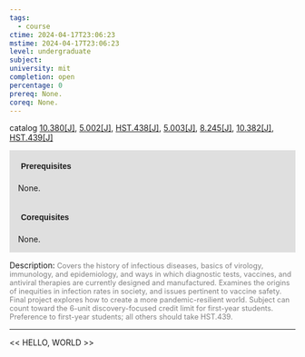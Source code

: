 ```yaml
---
tags:
  - course
ctime: 2024-04-17T23:06:23
mstime: 2024-04-17T23:06:23
level: undergraduate
subject: 
university: mit
completion: open
percentage: 0
prereq: None.
coreq: None.
---
```


catalog [10.380[J]](http://student.mit.edu/catalog/m10a.html#10.380), [5.002[J]](http://student.mit.edu/catalog/m5a.html#5.002), [HST.438[J]](http://student.mit.edu/catalog/mHSTa.html#HST.438), [5.003[J]](http://student.mit.edu/catalog/m5a.html#5.003), [8.245[J]](http://student.mit.edu/catalog/m8a.html#8.245), [10.382[J]](http://student.mit.edu/catalog/m10a.html#10.382), [HST.439[J]](http://student.mit.edu/catalog/mHSTa.html#HST.439)

<span style="display: block; padding: 15px; background-color: rgb(100, 100, 100, 0.2);"><font id="m_prereq366_0" style="display: block; font-family: Arial, sans-serif; font-weight: bold; padding: 5px">Prerequisites</font><br><span id="prereq366_0">None.</span></span>
<span style="display: block; padding: 15px; background-color: rgb(100, 100, 100, 0.2);"><font id="m_coreq366_0" style="display: block; font-family: Arial, sans-serif; font-weight: bold; padding: 5px">Corequisites</font><br><span id="coreq366_0">None.</span></span>

<font style="">Description:</font>
<font style="color: grey; font-size: 0.8rem;">Covers the history of infectious diseases, basics of virology, immunology, and epidemiology, and ways in which diagnostic tests, vaccines, and antiviral therapies are currently designed and manufactured. Examines the origins of inequities in infection rates in society, and issues pertinent to vaccine safety. Final project explores how to create a more pandemic-resilient world. Subject can count toward the 6-unit discovery-focused credit limit for first-year students. Preference to first-year students; all others should take HST.439.</font>



---

<< HELLO, WORLD >>
